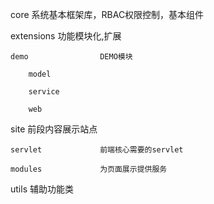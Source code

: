core					系统基本框架库，RBAC权限控制，基本组件

extensions				功能模块化,扩展

	demo				DEMO模块
	
		model
		
		service
		
		web
		
site					前段内容展示站点

	servlet				前端核心需要的servlet
	
	modules				为页面展示提供服务
	
utils 					辅助功能类
